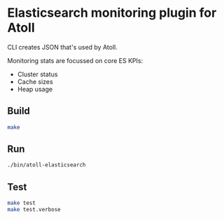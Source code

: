 # Elasticsearch monitoring plugin for Atoll

CLI creates JSON that's used by Atoll.

Monitoring stats are focussed on core ES KPIs:

* Cluster status
* Cache sizes
* Heap usage

## Build

```bash
make
```

## Run

```bash
./bin/atoll-elasticsearch
```

## Test

```bash
make test
make test.verbose
```
